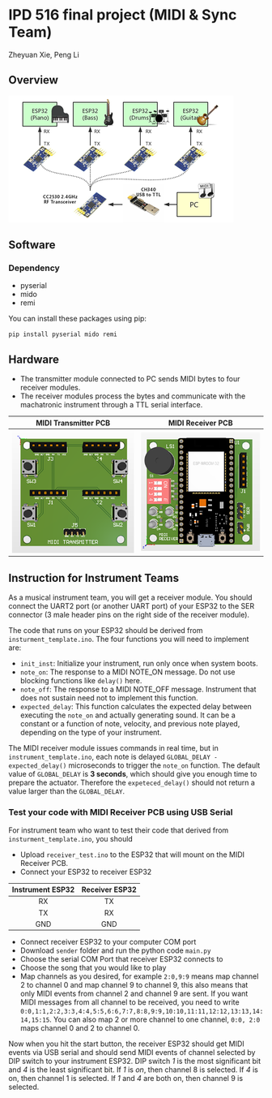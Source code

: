 # IPD 516 final project (MIDI & Sync Team)
Zheyuan Xie, Peng Li

## Overview
![system](system_diagram.png)

## Software
### Dependency
 - pyserial
 - mido
 - remi
 
You can install these packages using pip:
```
pip install pyserial mido remi
```

## Hardware
 - The transmitter module connected to PC sends MIDI bytes to four receiver modules.
 - The receiver modules process the bytes and communicate with the machatronic instrument through a TTL serial interface.

MIDI Transmitter PCB          |  MIDI Receiver PCB
:-------------------------:|:-------------------------:
![pcb_rx](pcb/tx.png)      |  ![pcb_tx](pcb/rx.png)

## Instruction for Instrument Teams
As a musical instrument team, you will get a receiver module. You should connect the UART2 port (or another UART port) of your ESP32 to the SER connector (3 male header pins on the right side of the receiver module).

The code that runs on your ESP32 should be derived from `insturment_template.ino`. The four functions you will need to implement are:
 - `init_inst`: Initialize your instrument, run only once when system boots.
 - `note_on`: The response to a MIDI NOTE_ON message. Do not use blocking functions like `delay()` here.
 - `note_off`: The response to a MIDI NOTE_OFF message. Instrument that does not sustain need not to implement this function.
 - `expected_delay`: This function calculates the expected delay between executing the `note_on` and actually generating sound. It can be a constant or a function of note, velocity, and previous note played, depending on the type of your instrument.

The MIDI receiver module issues commands in real time, but in `instrument_template.ino`, each note is delayed `GLOBAL_DELAY - expected_delay()` microseconds to trigger the `note_on` function. The default value of `GLOBAL_DELAY` is **3 seconds**, which should give you enough time to prepare the actuator. Therefore the `expeteced_delay()` should not return a value larger than the `GLOBAL_DELAY`.

### Test your code with MIDI Receiver PCB using USB Serial
For instrument team who want to test their code that derived from `insturment_template.ino`, you should
- Upload `receiver_test.ino` to the ESP32 that will mount on the MIDI Receiver PCB.
- Connect your ESP32 to receiver ESP32 

Instrument ESP32 | Receiver ESP32
:-----------------:|:----------------:
RX   |TX
TX   |RX
GND|GND
- Connect receiver ESP32 to your computer COM port
- Download `sender` folder and run the python code `main.py` 
- Choose the serial COM Port that receiver ESP32 connects to
- Choose the song that you would like to play
- Map channels as you desired, for example `2:0,9:9` means map channel 2 to channel 0 and map channel 9 to channel 9, this also means that only MIDI events from channel 2 and channel 9 are sent. If you want MIDI messages from all channel to be received, you need to write `0:0,1:1,2:2,3:3,4:4,5:5,6:6,7:7,8:8,9:9,10:10,11:11,12:12,13:13,14:14,15:15`. You can also map 2 or more channel to one channel, `0:0, 2:0` maps channel 0 and 2 to channel 0.

Now when you hit the start button, the receiver ESP32 should get MIDI events via USB serial and should send MIDI events of channel selected by DIP switch to your instrument ESP32. DIP switch *1* is the most significant bit and *4* is the least significant bit. If *1* is *on*, then channel 8 is selected. If *4* is on, then channel 1 is selected. If *1* and *4* are both on, then channel 9 is selected.
